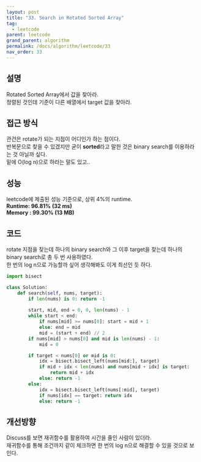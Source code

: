 ```yaml
---
layout: post
title: "33. Search in Rotated Sorted Array"
tag:
  - leetcode
parent: leetcode
grand_parent: algorithm
permalink: /docs/algorithm/leetcode/33
nav_order: 33
---
```


## 설명
Rotated Sorted Array에서 값을 찾아라.  
정렬된 것인데 기준이 다른 배열에서 target 값을 찾아라.  

## 접근 방식
관건은 rotate가 되는 지점이 어디인가 하는 점이다.  
반복문으로 찾을 수 있겠지만 굳이 **sorted**라고 말한 것은 binary search를 이용하라는 것 아닐까 싶다.  
밑에 O(log n)으로 하라는 말도 있고..  

## 성능
leetcode에 제출된 성능 기준으로, 상위 4%의 runtime.  
**Runtime: 96.81% (32 ms)**  
**Memory : 99.30% (13 MB)**

## 코드
rotate 지점을 찾는데 하나의 binary search와 그 이후 target을 찾는데 하나의 binary search로 총 두 번 사용하였다.  
한 번의 log n으로 가능할까 싶어 생각해봐도 이게 최선인 듯 하다.  
```python
import bisect

class Solution:
    def search(self, nums, target):
        if len(nums) is 0: return -1
        
        start, mid, end = 0, 0, len(nums) - 1
        while start < end:
            if nums[mid] >= nums[0]: start = mid + 1
            else: end = mid
            mid = (start + end) // 2
        if nums[mid] > nums[0] and mid is len(nums) - 1:
            mid = 0

        if target < nums[0] or mid is 0:
            idx = bisect.bisect_left(nums[mid:], target)
            if mid + idx < len(nums) and nums[mid + idx] is target:
                return mid + idx
            else: return -1
        else:
            idx = bisect.bisect_left(nums[:mid], target)
            if nums[idx] == target: return idx
            else: return -1
```

## 개선방향
Discuss를 보면 재귀함수를 활용하여 시간을 줄인 사람이 있더라.  
재귀함수를 통해 조건까지 같이 체크하면 한 번의 log n으로 해결할 수 있을 것으로 보인다.